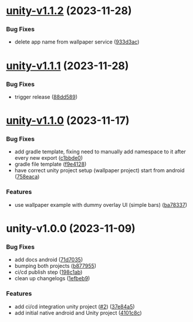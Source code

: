 # [unity-v1.1.2](https://github-vcs.unity3d.com/Solutions/ind-mazda-hmi-prod-ivi/compare/unity-v1.1.1...unity-v1.1.2) (2023-11-28)


### Bug Fixes

* delete app name from wallpaper service ([933d3ac](https://github-vcs.unity3d.com/Solutions/ind-mazda-hmi-prod-ivi/commit/933d3acb0dc4bb469da2f3d4c9c5d2691d2e2d28))

# [unity-v1.1.1](https://github-vcs.unity3d.com/Solutions/ind-mazda-hmi-prod-ivi/compare/unity-v1.1.0...unity-v1.1.1) (2023-11-28)


### Bug Fixes

* trigger release ([88dd589](https://github-vcs.unity3d.com/Solutions/ind-mazda-hmi-prod-ivi/commit/88dd5893d619628043c97944d4fea083975362e8))

# [unity-v1.1.0](https://github-vcs.unity3d.com/Solutions/ind-mazda-hmi-prod-ivi/compare/unity-v1.0.0...unity-v1.1.0) (2023-11-17)


### Bug Fixes

* add gradle template, fixing need to manually add namespace to it after every new export ([c1bbde0](https://github-vcs.unity3d.com/Solutions/ind-mazda-hmi-prod-ivi/commit/c1bbde0fe5db5dfba2863f1fb40c1a2b59f56c0e))
* gradle file template ([f9e4128](https://github-vcs.unity3d.com/Solutions/ind-mazda-hmi-prod-ivi/commit/f9e4128b92b32365dbb93fc9b99a991a1f73bb82))
* have correct unity project setup (wallpaper project) start from android ([758eaca](https://github-vcs.unity3d.com/Solutions/ind-mazda-hmi-prod-ivi/commit/758eacaea6478ccdd7ec9bc1beffba58cdf93bb8))


### Features

* use wallpaper example with dummy overlay UI (simple bars) ([ba78337](https://github-vcs.unity3d.com/Solutions/ind-mazda-hmi-prod-ivi/commit/ba78337315a6b8802a21f8b6746f3ae92619e888))

# unity-v1.0.0 (2023-11-09)


### Bug Fixes

* add docs android ([71d7035](https://github-vcs.unity3d.com/Solutions/ind-mazda-hmi-prod-ivi/commit/71d70358192b997da919481edda4fd37da6f4a51))
* bumping both projects ([b877955](https://github-vcs.unity3d.com/Solutions/ind-mazda-hmi-prod-ivi/commit/b877955c54ad671bac442a81259d997200815a02))
* ci/cd publish step ([198c1ab](https://github-vcs.unity3d.com/Solutions/ind-mazda-hmi-prod-ivi/commit/198c1ab9f95940515de8da14be0c2f1d1f87e6d1))
* clean up changelogs ([1efbeb9](https://github-vcs.unity3d.com/Solutions/ind-mazda-hmi-prod-ivi/commit/1efbeb9179b1f32206084c65ce5cf64522511c36))


### Features

* add ci/cd integration unity project ([#2](https://github-vcs.unity3d.com/Solutions/ind-mazda-hmi-prod-ivi/issues/2)) ([37e84a5](https://github-vcs.unity3d.com/Solutions/ind-mazda-hmi-prod-ivi/commit/37e84a56915baeb03fb76ce379e06aa38d5931c2))
* add initial native android and Unity project ([4101c8c](https://github-vcs.unity3d.com/Solutions/ind-mazda-hmi-prod-ivi/commit/4101c8c5202897d8ea52b008251f308c2a593ba8))
